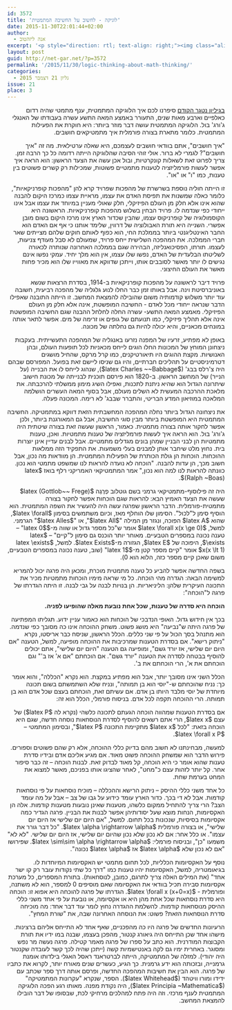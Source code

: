 ```yaml
---
id: 3572
title: 'לוגיקה - לחשוב על החשיבה המתמטית'
date: 2015-11-30T22:01:44+02:00
author:
  - אנה ליזהטוב
excerpt: '<p style="direction: rtl; text-align: right;"><img class="alignright wp-image-3588 " src="http://net-gar.net/wp-content/uploads/2015/11/Young_frege-150x150.jpg" alt="Young_frege" width="129" height="129" />בגיליון נטגר הקודם סיפרנו לכם איך הלוגיקה המתמטית, ענף מתמטי שהיה רדום כאלפיים וארבע מאות שנים, התעורר באמצע המאה התשע עשרה בעבודתו של האנגלי ג’ורג’ בול. הלוגיקה המתמטית עושה דבר מוזר ביותר: היא חוקרת את הפעילות המתמטית. כלומר מתארת בצורה פורמלית איך מתמטיקאים חושבים.</p>'
layout: post
guid: http://net-gar.net/?p=3572
permalink: '/2015/11/30/logic-thinking-about-math-thinking/'
categories:
  - גליון 21 דצמבר 2015
issue: 21
place: 3
---
```

<p style="direction: rtl; text-align: right;">
  <a href="http://net-gar.net/%d7%9e%d7%94-%d7%96%d7%95-%d7%9c%d7%95%d7%92%d7%99%d7%a7%d7%94-%d7%9e%d7%aa%d7%9e%d7%98%d7%99%d7%aa/">בגיליון נטגר הקודם</a> סיפרנו לכם איך הלוגיקה המתמטית, ענף מתמטי שהיה רדום כאלפיים וארבע מאות שנים, התעורר באמצע המאה התשע עשרה בעבודתו של האנגלי ג'ורג' בול. הלוגיקה המתמטית עושה דבר מוזר ביותר: היא חוקרת את הפעילות המתמטית. כלומר מתארת בצורה פורמלית איך מתמטיקאים חושבים.
</p>

<p style="direction: rtl; text-align: right;">
  "איך חושבים", אתם בוודאי חושבים לעצמכם, היא שאלה ערטילאית. מה זה "איך חושבים"? לגמרי לא ברור. אולי זוהי הסיבה שהלוגיקה הייתה רדומה כל כך הרבה זמן. צריך לפרוט זאת לשאלות קונקרטיות, ובול אכן עשה את הצעד הראשון: הוא הראה איך אפשר לעשות פורמליזציה לטענות מתמטיים פשוטות, שמכילות רק קשרים פשוטים בין טענות, כמו "ו" או "או".
</p>

<p style="direction: rtl; text-align: right;">
  זו הייתה חוליה נוספת בשרשרת של מהפכות שפרויד קרא להן "מהפכות קופרניקאיות", כלומר כאלה שמשנות את תפיסת האדם את עצמו, מראיית עצמו כמרכז היקום להבנה שהוא אינו אלא חלק מן העולם הפיזיקלי, חלק שאולי מעניין במיוחד את עצמו אבל אינו ייחודי כפי שנדמה לו. פרויד הבחין בשלוש מהפכות קופרניקאיות. הראשונה היא הקוסמולוגיה של קופרניקוס עצמו, שהבין שכדור הארץ אינו מרכז היקום בשום מובן אפשרי. השנייה היא תורת האבולוציה של דרווין, שלימד אותנו כי אף אם האדם הוא החבר האינטליגנטי ביותר בממלכת החי, הוא כפוף לאותם חוקים שלהם מצייתים שאר חברי הממלכה. את המהפכה השלישית ייחס פרויד, שמעולם לא סבל מעודף צניעות, לעצמו. תורתו, הפסיכואנליזה, הבהירה שגם בממלכה האחרונה שנותרה לכאורה לשליטתו הבלעדית של האדם, נפשו שלו עצמו, אין הוא מלך יחיד. עמקי נפשו אינם נגישים לו יותר מאשר לסובבים אותו, וייתכן שדווקא את מאווייו שלו הוא מכיר פחות מאשר את העולם החיצוני.
</p>

<p style="direction: rtl; text-align: right;">
  פרויד דיבר לראשונה על מהפכות קופרניקאיות ב-1914, בסדרת הרצאות שנשא באוניברסיטת וינה. אבל באותו זמן כבר החלו לנוע גלגליה של מהפכה רביעית, חשובה עוד יותר משלוש קודמותיה משום שהובילה להמצאת המחשב. זו הייתה התובנה שאפילו הדבר שנראה ייחודי מכל לאדם - החשיבה המופשטת, אינה אלא חלק מן העולם הפיזיקלי. מאמצע המאה התשע- עשרה החלה לחלחל ההבנה שגם החשיבה המופשטת אינה אלא תהליך פיזיקלי, כמו תנועתם של גופים או זרימה של מים. אפשר לתאר אותה במונחים מכאניים, והיא יכולה להיות גם נחלתה של מכונה.
</p>

<p style="direction: rtl; text-align: right;">
  באופן לא מפתיע, זרעיו של המפנה נזרעו באנגליה של המהפכה התעשייתית. בעקבות ניצחונן המוחץ של המכונות החלו הוגים לייחס מכאניוּת לכל תופעות העולם, ובהן האנושיות. מקצת ההוגים היו תיאורטיקנים, כמו קרל מרקס, שהחיל מושגים דטרמיניסטיים על תהליכים חברתיים, והיו גם שניסו ליישם זאת בפועל. המפורסם שבהם היה צ'רלס בבג' ($latex Charles ~~Babbage$), שנהוג לייחס לו את הבנייה (על הנייר) של המחשב הראשון. ב-1820 הוא פירסם תוכנית לבנייתה של מכונת חישוב שיתרונה הגדול הוא שהיא ניתנת לתכנות, ואפילו השיג מימון ממשלתי להרכבתה. את מלאכת ההרכבה המעשית לא השלים מעולם, אבל בסוף המאה העשרים הושלמה המלאכה במוזיאון המדע הבריטי, והתברר שבבג' לא רימה. המכונה פעלה.
</p>

<p style="direction: rtl; text-align: right;">
  את ניצחונה הגדול ביותר נחלה המהפכה המחשבתית הזאת דווקא במתמטיקה. החשיבה המתמטית היא המופשטת ביותר מבין סוגי החשיבה, אבל גם המאורגנת ביותר, ולכן אפשר לחקור אותה בצורה מתמטית. כאמור, הראשון שעשה זאת בצורה שיטתית היה ג'ורג' בול. הוא הראה איך לעשות פורמליזציה של טענות מתמטיות. ואכן, טענות מתמטיות הן לבני הבניין שמהן בונים מגדלים מתמטיים. אבל לבנים עדיין אינן יוצרות בית. נחוץ מלט שיחבר אותן למבנים בעלי משמעות. את התפקיד הזה ממלאות ההוכחות. הוכחות הן גולת הכותרת של הפעילות המתמטית. הן מוודאות מה נכון, אבל חשוב מכך, הן עדות להבנה. "הוכחה לא נועדה להראות לנו שמשפט מתמטי הוא נכון. כוונתה להראות לנו למה הוא נכון," אמר המתמטיקאי האמריקני רלף בואז $latex (Ralph ~Boas)$.
</p>

<p style="direction: rtl; text-align: right;">
  היה זה פילוסוף-מתמטיקאי גרמני בשם גוטלוב פְרֶגֶה $latex (Gottlob~~ Frege)$ שעשה את הצעד האמיץ הבא: להראות שגם הוכחות אפשר לחקור בצורה מתמטית-פורמלית. הדבר הראשון שפרגה עשה היה להעשיר את השפה המתמטית. הוא הוסיף סימן ל"לכול". הסימון שלו הוחלף מאז, וכיום משתמשים בסימון $latex \forall$, שהוא $latex A$ הפוכה, ונגזר מן המילה "$latex All$", או "$latex Alles$" הגרמני. למשל, $latex \forall x(x \ge 0)$ אומר ש"כל מספר גדול או שווה מ-$latex 0$" – טענה נכונה במספרים הטבעיים. מאוחר יותר הוכנס גם סימון ל"קיים" – $latex \exists$, היפוכה של $latex E$, הגזורה מ-$latex Exists$. למשל, $latex \exists x(x \lt 1)$ אומר "קיים מספר קטן מ-$latex 1$" (שוב, טענה נכונה במספרים הטבעיים, משום שאכן קיים מספר כזה, הלוא הוא 0).
</p>

<p style="direction: rtl; text-align: right;">
  בשפה החדשה אפשר להביע כל טענה מתמטית מוכרת, ומכאן היה פרגה יכול להמריא למשימה הבאה: הגדרה מהי הוכחה. כל מי שראה מימיו הוכחות מתמטיות מכיר את התכונה העיקרית שלהן: הליניאריות. הן בנויות לבנה על גבי לבנה. זו היתה הגדרתו של פרגה ל"הוכחה":
</p>

<p style="direction: rtl; text-align: right;">
  <strong>הוכחה היא סדרה של טענות, שכל אחת נובעת מאלה שהופיעו לפניה.</strong>
</p>

<p style="direction: rtl; text-align: right;">
  בכך אין חידוש גדול. האופי הנדבכי של הוכחות הוא כאמור עניין ידוע. תגליתו המפתיעה של פרגה היתה ש"נביעה" היא מושג פשוט. משחק ההוכחה אינו כה מסובך כפי שנדמה. הוא מתנהל בסך הכול על פי שני כללים. הכלל הראשון, שניסח כבר אריסטו, נקרא "ניתוק רישא". אם בסדרת הטענות שמרכיבות את ההוכחה מופיעה, למשל, הטענה "אם היום יום שלישי, אז יורד גשם", ומופיעה גם הטענה "היום יום שלישי", אתם יכולים להוסיף בבטחה לסדרה את הטענה "יורד גשם". אם הוכחתם "אם א' אז ב'" וגם הוכחתם את א', הרי הוכחתם את ב'.
</p>

<p style="direction: rtl; text-align: right;">
  הכלל השני אינו מסובך יותר, אבל הוא מפתיע במקצת. הוא נקרא "הכללה", והוא אומר כך: נניח שהוכחתם ש-"יוסי הוא בן תמותה", ונניח שלא השתמשתם בשום תכונה מיוחדת של יוסי מלבד היותו בן אדם. אם עשיתם זאת, הוכחתם בעצם שכל אדם הוא בן תמותה. הרי ההוכחה תקפה לכל אדם. בניסוח פורמלי, הכלל הוא זה:
</p>

<p style="direction: rtl; text-align: right;">
  אם בסדרת הטענות שמהווה הוכחה הגעתם לתכונה כלשהי (נקרא לה $latex P$) של עצם $latex x$, הרי אתם רשאים להוסיף לסדרת הנוסחאות נוסחה חדשה, שגם היא הוכחה בזאת: "לכל $latex x$ מתקיימת התכונה $latex P$", ובסימון המתמטי – $latex \forall x P$.
</p>

<p style="direction: rtl; text-align: right;">
  למעשה, מבחינתנו לא חשוב מהם בדיוק כללי ההוכחה, אלא רק שהם פשוטים וספורים. פירוש הדבר הוא שמשחק ההוכחה פשוט מאוד. אם מגיע אליכם אדם ובידיו סדרת טענות שהוא אומר כי היא הוכחה, קל מאוד לבדוק זאת. לבנות הוכחה – זה כבר סיפור אחר. קל יותר לזהות עצם כ"מחט", לאחר שהציגו אותו בפניכם, מאשר למצוא את המחט בערמת שחת.
</p>

<p style="direction: rtl; text-align: right;">
  כל אחד משני כללי ההיסק – ניתוק הרישא וההכללה – מוכיח נוסחאות על פי נוסחאות קודמות. אבל לא די בכך. כדור הארץ עומד כידוע על גבו של צב – אבל על מה עומד הצב? הרי צריך להתחיל ממקום כלשהו, מטענות שאינן נובעות מטענות קודמות. אלה הן האקסיומות, הנחות מוצא שעל יסודותיהן אפשר לבנות את הבניין. פרגה הגדיר כמה אקסיומות בסיסיות, שנכונות בכל תחום. למשל, "אם היום יום שלישי אז היום יום שלישי", או בצורה פורמלית $latex \alpha \rightarrow \alpha$. "כל דבר גורר את עצמו". או כלל אחר: אם לא נכון שלא נכון שהיום יום שלישי, אז היום יום שלישי. "לא לא" משמעו "כן", ובניסוח פורמלי: $latex \sim\sim \alpha \rightarrow \alpha$. שפירושו "אם לא נכון שלא $latex \alpha$ אז $latex \alpha$ נכונה".
</p>

<p style="direction: rtl; text-align: right;">
  נוסף על האקסיומות הכלליות, לכל תחום מתמטי יש האקסיומות המיוחדות לו. בגיאומטריה, למשל, האקסיומות יהיו טענות כמו "דרך כל שתי נקודות עובר רק קו ישר אחד" (את המילים האלה צריך לתרגם, כמובן, לנוסחאות). בתורת המספרים, כל מערכת אקסיומות סבירה תכיל בוודאי את האקסיומה שאם מוסיפים 0 למספר, הוא לא משתנה, ופורמלית - $latex \forall x (x+0=x)$. הגדרתו של פרגה להוכחה היא אפוא זו: הוכחה היא סדרת נוסחאות שכל אחת מהן היא או אקסיומה, או נובעת על פי אחד משני כללי ההיסק מנוסחאות קודמות. להשלמת ההגדרה נחוץ לומר עוד דבר אחד: מה מוכיחה סדרת הנוסחאות הזאת? פשוט: את הנוסחה האחרונה שבה, את "שורת המחץ".
</p>

<p style="direction: rtl; text-align: right;">
  הרעיונות החדשים של פרגה היו כה מהפכניים, שאף אחד לא התייחס אליהם ברצינות. מישהו אחד שכן התייחס היה גיאורג קנטור, מהפכן בעצמו, שבנה במו ידיו את תורת הקבוצות המודרנית. הוא כתב על ספרו של פרגה מאמר קטילה. פרגה נעשה מר נפש ומסוגר. באחרית ימיו גם לקה באנטישמיות קשה (ייתכן שהיה לכך קשר לעובדה שקנטור היה יהודי). למזלה של המתמטיקה, הייתה לברטראנד ראסל האגלי בילדותו אומנת גרמנייה, ובזכותה הוא ידע גרמנית. כך הגיע, כעשרים שנים מאורח יותר, לקרוא את כתביו של פרגה. הוא הבין את חשיבות המהפכה החדשה, ופרסם אותה דרך ספר שכתב עם ידידו ומורו וויטהד ($latex Whitehead$). הספר, שנקרא "עקרונות המתמטיקה" ($latex Principia ~Mathematica$), היה נקודת מפנה. מאותו רגע הפכה הלוגיקה המתמטית לענף מרכזי. וזה היה פתח למהלכים מרחיקי לכת, שבסופו של דבר הובילו להמצאת המחשב.
</p>